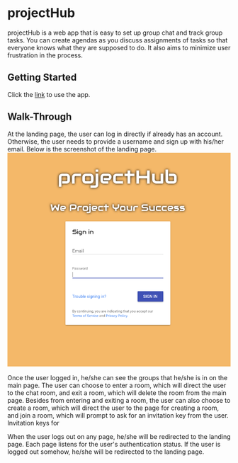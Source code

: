 # projectHub

projectHub is a web app that is easy to set up group chat and track group tasks. You can create agendas as you discuss assignments of tasks so that everyone knows what they are supposed to do. It also aims to minimize user frustration in the process.

## Getting Started

Click the [link](https://www.accountchooser.com/redirect.html#jcolussi2.students.bcit.ca) to use the app.

## Walk-Through

At the landing page, the user can log in directly if already has an account. Otherwise, the user needs to provide a username and sign up with his/her email. Below is the screenshot of the landing page.
![login page](./images/login.png)

Once the user logged in, he/she can see the groups that he/she is in on the main page. The user can choose to enter a room, which will direct the user to the chat room, and exit a room, which will delete the room from the main page. Besides from entering and exiting a room, the user can also choose to create a room, which will direct the user to the page for creating a room, and join a room, which will prompt to ask for an invitation key from the user. Invitation keys for 

When the user logs out on any page, he/she will be redirected to the landing page. Each page listens for the user's authentication status. If the user is logged out somehow, he/she will be redirected to the landing page.